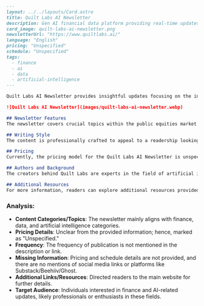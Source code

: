 ```markdown
---
layout: ../../layouts/Card.astro
title: Quilt Labs AI Newsletter
description: Gen AI financial data platform providing real-time updates pertinent to the public equities market.
card_image: quilt-labs-ai-newsletter.png
newsletterUrl: "https://www.quiltlabs.ai/"
language: "English"
pricing: "Unspecified"
schedule: "Unspecified"
tags:
  - finance
  - ai
  - data
  - artificial-intelligence
---

Quilt Labs AI Newsletter provides insightful updates focusing on the intersection of artificial intelligence and finance, delivering real-time information pertinent to the public equities market. Ideal for professionals and enthusiasts interested in financial data and AI technologies, this newsletter offers a unique perspective by leveraging Gen AI to understand complex market trends and developments.

![Quilt Labs AI Newsletter](images/quilt-labs-ai-newsletter.webp)

## Newsletter Features
The newsletter covers crucial topics within the public equities market by utilizing the power of Gen AI to provide timely updates. This focus ensures readers remain informed about significant financial movements and technological innovations in the field.

## Writing Style
The content is professionally crafted to appeal to a readership looking to synthesize AI advancements with financial data analysis. It targets individuals interested in sophisticated insights on market trends.

## Pricing
Currently, the pricing model for the Quilt Labs AI Newsletter is unspecified, and potential subscribers should visit the website for detailed information.

## Authors and Background
The creators behind Quilt Labs are experts in the field of artificial intelligence and finance, seeking to bridge these domains through their newsletters. Their combined experience provides readers with authoritative and insightful content.

## Additional Resources
For more information, readers can explore additional resources provided on their main platform at [Quilt Labs AI](https://www.quiltlabs.ai/).
```

### Analysis:
- **Content Categories/Topics**: The newsletter mainly aligns with finance, data, and artificial intelligence categories.
- **Pricing Details**: Unclear from the provided information; hence, marked as "Unspecified."
- **Frequency**: The frequency of publication is not mentioned in the description or link.
- **Missing Information**: Pricing and schedule details are not provided, and there are no mentions of social media links or platforms like Substack/Beehiiv/Ghost.
- **Additional Links/Resources**: Directed readers to the main website for further details.
- **Target Audience**: Individuals interested in finance and AI-related updates, likely professionals or enthusiasts in these fields.